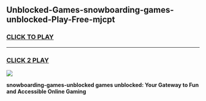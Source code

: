 
## Unblocked-Games-snowboarding-games-unblocked-Play-Free-mjcpt
<h3>
<a href="https://premium76.site?title=snowboarding-games-unblocked&ref=18A1">CLICK TO PLAY</a></h3>
<hr>

<h3>
<a href="https://premium76.site?title=snowboarding-games-unblocked&ref=18A1">CLICK 2 PLAY</a>
  
</h3>

<a href="https://premium76.site?title=snowboarding-games-unblocked&ref=18A1"><img src="https://clearcache.store/games.png"></a>


**snowboarding-games-unblocked games unblocked: Your Gateway to Fun and Accessible Online Gaming**
